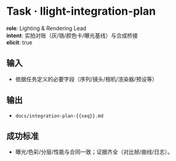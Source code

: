 # Task · llight-integration-plan

**role**: Lighting & Rendering Lead  
**intent**: 实拍对账（灰/铬/颜色卡/曝光基线）与合成桥接  
**elicit**: true

## 输入

- 依据任务定义的必要字段（序列/镜头/相机/渲染器/预设等）

## 输出

- `docs/integration-plan-{{seq}}.md`

## 成功标准

- 曝光/色彩/分层/性能与合同一致；证据齐全（对比帧/曲线/日志）。
